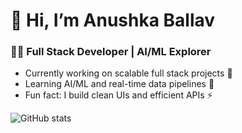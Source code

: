 # 👋 Hi, I’m Anushka Ballav  
### 🧑‍💻 Full Stack Developer | AI/ML Explorer  

-  Currently working on scalable full stack projects 🔭
-  Learning AI/ML and real-time data pipelines 🌱
-  Fun fact: I build clean UIs and efficient APIs ⚡

![GitHub stats](https://github-readme-stats.vercel.app/api?username=anushka-ballav&show_icons=true)

